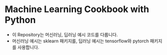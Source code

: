 # Machine Learning Cookbook with Python
- 이 Repository는 머신러닝, 딥러닝 예시 코드를 다룹니다.
- 머신러닝 예시는 sklearn 패키지를, 딥러닝 예시는 tensorflow와 pytorch 패키지를 사용합니다.
  